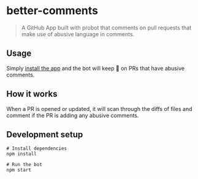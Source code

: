 # better-comments

> A GitHub App built with probot that comments on pull requests that make use of abusive language in comments.

## Usage

Simply [install the app](https://github.com/apps/better-comments) and the bot will keep 👀 on PRs that have abusive comments.

## How it works

When a PR is opened or updated, it will scan through the diffs of files and comment if the PR is adding any abusive comments.

## Development setup

```
# Install dependencies
npm install

# Run the bot
npm start
```
